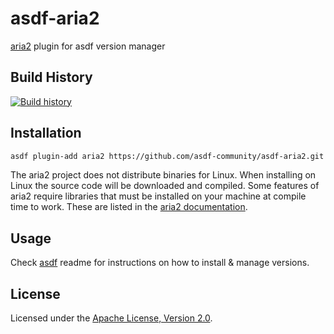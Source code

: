 # asdf-aria2

[aria2](https://aria2.github.io) plugin for asdf version manager

## Build History

[![Build history](https://buildstats.info/github/chart/asdf-community/asdf-aria2?branch=master)](https://github.com/asdf-community/asdf-aria2/actions)

## Installation

```bash
asdf plugin-add aria2 https://github.com/asdf-community/asdf-aria2.git
```

The aria2 project does not distribute binaries for Linux. When installing on Linux the source code will be downloaded and compiled. Some features of aria2 require libraries that must be installed on your machine at compile time to work. These are listed in the [aria2 documentation](https://aria2.github.io/manual/en/html/README.html#dependency).

## Usage

Check [asdf](https://github.com/asdf-vm/asdf) readme for instructions on how to
install & manage versions.

## License

Licensed under the
[Apache License, Version 2.0](https://www.apache.org/licenses/LICENSE-2.0).

